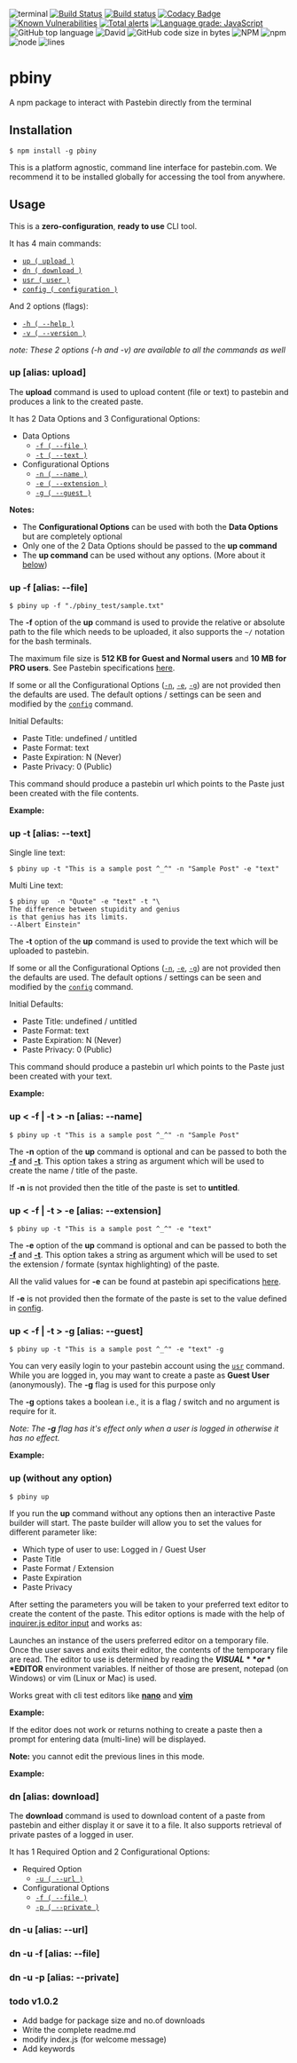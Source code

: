 ![terminal](https://badgen.net/badge/icon/terminal?icon=terminal&label)
[![Build Status](https://travis-ci.com/Yash-Handa/pbiny.svg?branch=master)](https://travis-ci.com/Yash-Handa/pbiny)
[![Build status](https://ci.appveyor.com/api/projects/status/7de453rlc04hadye/branch/master?svg=true)](https://ci.appveyor.com/project/Yash-Handa/pbiny/branch/master)
[![Codacy Badge](https://api.codacy.com/project/badge/Grade/4565b0ecde96478b908bda84bdc2887f)](https://app.codacy.com/app/yashhanda7/pbiny?utm_source=github.com&utm_medium=referral&utm_content=Yash-Handa/pbiny&utm_campaign=Badge_Grade_Dashboard)
[![Known Vulnerabilities](https://snyk.io//test/github/Yash-Handa/pbiny/badge.svg?targetFile=package.json)](https://snyk.io//test/github/Yash-Handa/pbiny?targetFile=package.json)
[![Total alerts](https://img.shields.io/lgtm/alerts/g/Yash-Handa/pbiny.svg?logo=lgtm&logoWidth=18)](https://lgtm.com/projects/g/Yash-Handa/pbiny/alerts/)
[![Language grade: JavaScript](https://img.shields.io/lgtm/grade/javascript/g/Yash-Handa/pbiny.svg?logo=lgtm&logoWidth=18)](https://lgtm.com/projects/g/Yash-Handa/pbiny/context:javascript)
![GitHub top language](https://img.shields.io/github/languages/top/Yash-Handa/pbiny.svg)
![David](https://img.shields.io/david/Yash-Handa/pbiny.svg)
![GitHub code size in bytes](https://img.shields.io/github/languages/code-size/Yash-Handa/pbiny.svg)
![NPM](https://img.shields.io/npm/l/pbiny.svg)
![npm](https://img.shields.io/npm/v/pbiny.svg)
![node](https://img.shields.io/node/v/pbiny.svg)
![lines](https://badgen.net/lgtm/lines/g/Yash-Handa/pbiny/javascript.svg)

# pbiny

A npm package to interact with Pastebin directly from the terminal

## Installation

```shell
$ npm install -g pbiny
```

This is a platform agnostic, command line interface for pastebin.com. We recommend it to be installed globally for accessing the tool from anywhere.

## Usage

This is a **zero-configuration**, **ready to use** CLI tool.

It has 4 main commands:

- [`up ( upload )`](#up-alias-upload)
- [`dn ( download )`](#dn-alias-download)
- [`usr ( user )`]()
- [`config ( configuration )`]()

And 2 options (flags):

- [`-h ( --help )`]()
- [`-v ( --version )`]()

*note: These 2 options (-h and -v) are available to all the commands as well*


### up [alias: upload]

The **upload** command is used to upload content (file or text) to pastebin and produces a link to the created paste.

It has 2 Data Options and 3 Configurational Options:

- Data Options
  - [`-f ( --file )`](#up--f-alias---file)
  - [`-t ( --text )`](#up--t-alias---text)
- Configurational Options
  - [`-n ( --name )`](#up---f---t---n-alias---name)
  - [`-e ( --extension )`](#up---f---t---e-alias---extension)
  - [`-g ( --guest )`](#up---f---t---g-alias---guest)

**Notes:**

  - The **Configurational Options** can be used with both the **Data Options** but are completely optional
  - Only one of the 2 Data Options should be passed to the **up command**
  - The **up command** can be used without any options. (More about it [below](#up-without-any-option))

### up -f [alias: --file]

```shell
$ pbiny up -f "./pbiny_test/sample.txt"
```

The **-f** option of the **up** command is used to provide the relative or absolute path to the file which needs to be uploaded, it also supports the `~/` notation for the bash terminals.

The maximum file size is **512 KB for Guest and Normal users** and **10 MB for PRO users**. See Pastebin specifications [here](https://pastebin.com/faq#9).

If some or all the Configurational Options ([`-n`](up---f---t---n-alias---name), [`-e`](#up---f---t---e-alias---extension), [`-g`](#up---f---t---g-alias---guest)) are not provided then the defaults are used. The default options / settings can be seen and modified by the [`config`]() command.

Initial Defaults:

- Paste Title: undefined / untitled
- Paste Format: text
- Paste Expiration: N (Never)
- Paste Privacy: 0 (Public)

This command should produce a pastebin url which points to the Paste just been created with the file contents.

**Example:**

### up -t [alias: --text]

Single line text:

```shell
$ pbiny up -t "This is a sample post ^_^" -n "Sample Post" -e "text"
```

Multi Line text:

```shell
$ pbiny up  -n "Quote" -e "text" -t "\
The difference between stupidity and genius
is that genius has its limits.
--Albert Einstein"
```

The **-t** option of the **up** command is used to provide the text which will be uploaded to pastebin.

If some or all the Configurational Options ([`-n`](up---f---t---n-alias---name), [`-e`](#up---f---t---e-alias---extension), [`-g`](#up---f---t---g-alias---guest)) are not provided then the defaults are used. The default options / settings can be seen and modified by the [`config`]() command.

Initial Defaults:

- Paste Title: undefined / untitled
- Paste Format: text
- Paste Expiration: N (Never)
- Paste Privacy: 0 (Public)

This command should produce a pastebin url which points to the Paste just been created with your text.

**Example:**

### up < -f | -t > -n [alias: --name]

```shell
$ pbiny up -t "This is a sample post ^_^" -n "Sample Post"
```

The **-n** option of the **up** command is optional and can be passed to both the [**-f**](#up--f-alias---file) and [**-t**](#up--t-alias---text). This option takes a string as argument which will be used to create the name / title of the paste.

If **-n** is not provided then the title of the paste is set to **untitled**.

### up < -f | -t > -e [alias: --extension]

```shell
$ pbiny up -t "This is a sample post ^_^" -e "text"
```

The **-e** option of the **up** command is optional and can be passed to both the [**-f**](#up--f-alias---file) and [**-t**](#up--t-alias---text). This option takes a string as argument which will be used to set the extension / formate (syntax highlighting) of the paste.

All the valid values for **-e** can be found at pastebin api specifications [here](https://pastebin.com/api#5).

If **-e** is not provided then the formate of the paste is set to the value defined in [config]().

### up < -f | -t > -g [alias: --guest]

```shell
$ pbiny up -t "This is a sample post ^_^" -e "text" -g
```

You can very easily login to your pastebin account using the [`usr`]() command. While you are logged in, you may want to create a paste as **Guest User** (anonymously). The **-g** flag is used for this purpose only

The **-g** options takes a boolean i.e., it is a flag / switch and no argument is require for it.

*Note: The **-g** flag has it's effect only when a user is logged in otherwise it has no effect.*

**Example:**

### up (without any option)

```shell
$ pbiny up
```

If you run the **up** command without any options then an interactive Paste builder will start. The paste builder will allow you to set the values for different parameter like:

- Which type of user to use: Logged in / Guest User
- Paste Title
- Paste Format / Extension
- Paste Expiration
- Paste Privacy

After setting the parameters you will be taken to your preferred text editor to create the content of the paste. This editor options is made with the help of [inquirer.js editor input](https://github.com/SBoudrias/Inquirer.js/#editor---type-editor) and works as:

Launches an instance of the users preferred editor on a temporary file. Once the user saves and exits their editor, the contents of the temporary file are read. The editor to use is determined by reading the **$VISUAL** or **$EDITOR** environment variables. If neither of those are present, notepad (on Windows) or vim (Linux or Mac) is used.

Works great with cli test editors like [**nano**](https://www.nano-editor.org/) and [**vim**](https://www.vim.org/)

**Example:**


If the editor does not work or returns nothing to create a paste then a prompt for entering data (multi-line) will be displayed.

**Note:** you cannot edit the previous lines in this mode.

**Example:**


### dn [alias: download]

The **download** command is used to download content of a paste from pastebin and either display it or save it to a file. It also supports retrieval of private pastes of a logged in user.

It has 1 Required Option and 2 Configurational Options:

- Required Option
  - [`-u ( --url )`](#dn--u-alias---url)
- Configurational Options
  - [`-f ( --file )`](#dn--u--f-alias---file)
  - [`-p ( --private )`](#dn--u--p-alias---private)

### dn -u [alias: --url]

### dn -u -f [alias: --file]

### dn -u -p [alias: --private]

### todo v1.0.2

- Add badge for package size and no.of downloads
- Write the complete readme.md
- modify index.js (for welcome message)
- Add keywords
